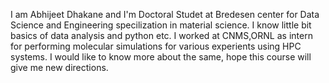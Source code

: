I am Abhijeet Dhakane and I'm Doctoral Studet at Bredesen center for Data Science and Engineering specilization in material science. 
I know little bit basics of data analysis and python etc. I worked at CNMS,ORNL as intern for performing molecular simulations for 
various experients using HPC systems. I would like to know more about the same, hope this course will give me new directions.

